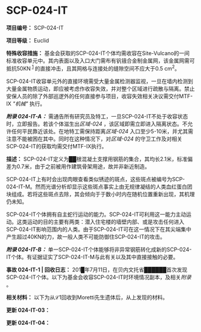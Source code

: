 # SCP-024-IT



**项目编号：**  SCP-024-IT

**项目等级：**  Euclid

**特殊收容措施：**  基金会获取的SCP-024-IT个体均需收容在Site-Vulcano的一间标准收容单元中。其内表面以及入口大门需布有钒锇合金制金属网，该金属网需可抵抗50KN<sup class='footnoteref'>
 <a shape='rect' class='footnoteref' id='footnoteref-1' href='javascript:;' onclick='WIKIDOT.page.utils.scrollToReference(&apos;footnote-1&apos;)'>1</a>
</sup>的直接冲击，且其网格与连接处的缝隙空间不应大于0.5 cm<sup>2</sup>。

SCP-024-IT收容单元外的直接环境需受大量金属检测器监视，一旦在墙内检测到大量金属物质运动，即应被考虑作收容失效，并对整个区域进行疏散与隔离。禁止安保人员的除了外部巡逻外的任何直接参与项目，收容失效相关决议需交付MTF-IX *"机械"* 执行。

**<em>&#38468;&#24405; 024-IT-A&#65306;</em>**  需通告所有研究员及特工，一旦SCP-024-IT不处于收容状态时，立即报告。若该个体滋生出*区域-024* ，该区域即需立即进入隔离状态。不允许任何平民靠近该处。在地特工需保持距离*区域-024* 入口至少5-10米，并尤其需注意不能被困在其中。同时在这种情况下，对*区域-024* 的守卫工作及对相关SCP-024-IT的获取均需交付MTF-IX执行。

**描述：**  SCP-024-IT定义为██根混凝土支撑用钢筋的集合，其均长2.1米，标准偏差为0.7米，由于之前被用作建筑骨架用途，故并非新近制造。

SCP-024-IT上有时会出现肉眼查看类似锈迹的斑点，这些斑点被编号为SCP-024-IT-M。然而光谱分析却显示这些斑点事实上由无规律凝结的人类血红蛋白团块组成。若将这些斑点去除，其会倾向于于数小时内在随机位置重新出现，其机理仍未知。


SCP-024-IT个体拥有自主蛇行运动的能力。SCP-024-IT可利用这一能力主动运动。这类运动的目的主要有两类：潜入住宅楼的墙壁内部、或是攻击任何进入SCP-024-IT影响范围内的人类。由于SCP-024-IT可在这一情况下在其尖端集中产生超过40KN的力，故一般人类不可能防御住SCP-024-IT的攻击。

**<em>&#38468;&#24405; 024-IT-B&#65306;</em>**  单一SCP-024-IT个体能够将非异常钢筋转化成新的SCP-024-IT个体。有证据证实了SCP-024-IT-M与此有关以及其中直接接触的必要。

<a shape='rect' name='addendum-1' />**事故 024-IT-1 | 回收日志：**  201█年7月11日，在贝内文托省██████首次发现SCP-024-IT个体。以下为基金会收容SCP-024-IT时环境情况副本，及相关*附录* 。


<a shape='rect' name='addendum-2' />**相关材料：**  以下为从ℒ1回收到Moretti先生遗体后，从上发现的材料。



<a shape='rect' name='addendum-3' />**更新 024-IT-03：** 


<a shape='rect' name='addendum-4' />**更新 024-IT-04：** 


